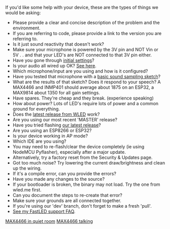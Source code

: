 If you'd like some help with your device, these are the types of things we would be asking:

* Please provide a clear and concise description of the problem and the environment.
* If you are referring to code, please provide a link to the version you are referring to.
* Is it just sound reactivity that doesn't work?
* Make sure your microphone is powered by the 3V pin and NOT Vin or 5V . . and that your LED's are NOT connected to that 3V pin either.
* Have you gone through [initial settings](https://github.com/atuline/WLED/wiki/Running-Sound-Reactive-WLED)?
* Is your audio all wired up OK? [See here](https://github.com/atuline/WLED/wiki/Analog-Audio-Input-Options).
* Which microphone/input are you using and how is it configured?
* Have you tested that microphone with a [basic sound sampling sketch](https://github.com/atuline/WLED/wiki/Basic-Sound-Sampling-Sketch-Example)?
* What are the results of that sketch? Does it respond to your speech? A MAX4466 and INMP401 should average about 1875 on an ESP32, a MAX9814 about 1350 for all gain settings. 
* Have spares. They're cheap and they break. (experience speaking)
* How about power? Lots of LED's require lots of power and a common ground for everything.
* Does the [latest release from WLED](https://github.com/Aircoookie/WLED/releases/latest) work?
* Are you using our most recent 'MASTER' release?
* Have you tried flashing [our latest release](https://github.com/atuline/WLED/releases/latest)?
* Are you using an ESP8266 or ESP32?
* Is your device working in AP mode?
* Which IDE are you using?
* You may need to re-flash/clear the device completely (ie using NodeMCU Pyflasher), especially after a major update.
* Alternatively, try a factory reset from the Security & Updates page.
* Got too much noise? Try lowering the current draw/brightness and clean up the wiring.
* If it's a compile error, can you provide the errors?
* Have you made any changes to the source?
* If your bootloader is broken, the binary may not load. Try the one from wled.me first.
* Can you document the steps to re-create that error?
* Make sure your grounds are all connected together.
* If you're using our 'dev' branch, don't forget to make a fresh 'pull'.
* [See my FastLED support FAQ](http://tuline.com/fastled-support-qa/).

[MAX4466 in quiet room](https://github.com/atuline/WLED/blob/assets/media/quiet.jpg)
[MAX4466 talking](https://github.com/atuline/WLED/blob/assets/media/loud.jpg)


